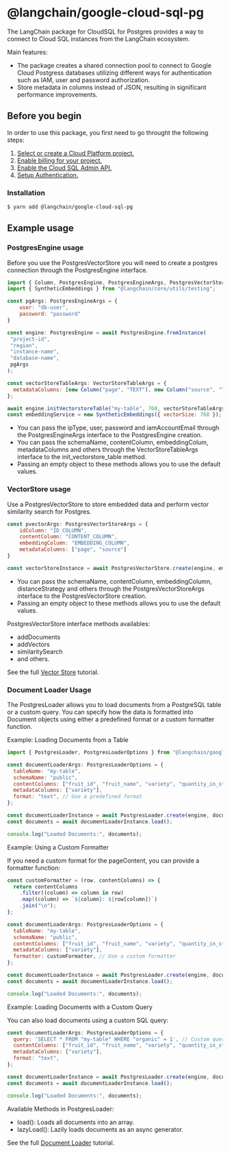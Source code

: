 # @langchain/google-cloud-sql-pg

The LangChain package for CloudSQL for Postgres provides a way to connect to Cloud SQL instances from the LangChain ecosystem.


Main features:
* The package creates a shared connection pool to connect to Google Cloud Postgress databases utilizing different ways for authentication such as IAM, user and password authorization.
* Store metadata in columns instead of JSON, resulting in significant performance improvements.

##  Before you begin

In order to use this package, you first need to go throught the following steps:
1.  [Select or create a Cloud Platform project.](https://console.cloud.google.com/project)
2.  [Enable billing for your project.](https://cloud.google.com/billing/docs/how-to/modify-project#enable_billing_for_a_project)
3.  [Enable the Cloud SQL Admin API.](https://cloud.google.com/sql/docs/postgres/admin-api)
4.  [Setup Authentication.](https://cloud.google.com/docs/authentication)

### Installation

```bash
$ yarn add @langchain/google-cloud-sql-pg
```

## Example usage

### PostgresEngine usage

Before you use the PostgresVectorStore you will need to create a postgres connection through the PostgresEngine interface.

```javascript
import { Column, PostgresEngine, PostgresEngineArgs, PostgresVectorStore, VectorStoreTableArgs } from "@langchain/google-cloud-sql-pg";
import { SyntheticEmbeddings } from "@langchain/core/utils/testing";

const pgArgs: PostgresEngineArgs = {
    user: "db-user",
    password: "password"
}

const engine: PostgresEngine = await PostgresEngine.fromInstance(
 "project-id",
 "region",
 "instance-name",
 "database-name",
 pgArgs
);

const vectorStoreTableArgs: VectorStoreTableArgs = {
  metadataColumns: [new Column("page", "TEXT"), new Column("source", "TEXT")],
};

await engine.initVectorstoreTable("my-table", 768, vectorStoreTableArgs);
const embeddingService = new SyntheticEmbeddings({ vectorSize: 768 });

```

-   You can pass the ipType, user, password and iamAccountEmail through the PostgresEngineArgs interface to the PostgresEngine creation.
-   You can pass the schemaName, contentColumn, embeddingColum, metadataColumns and others through the VectorStoreTableArgs interface to the init_vectorstore_table method.
-   Passing an empty object to these methods allows you to use the default values.

### VectorStore usage

Use a PostgresVectorStore to store embedded data and perform vector similarity search for Postgres.

```javascript
const pvectorArgs: PostgresVectorStoreArgs = {
    idColumn: "ID_COLUMN",
    contentColumn: "CONTENT_COLUMN",
    embeddingColumn: "EMBEDDING_COLUMN",
    metadataColumns: ["page", "source"]
}

const vectorStoreInstance = await PostgresVectorStore.create(engine, embeddingService, "my-table", pvectorArgs)
```
-   You can pass the schemaName, contentColumn, embeddingColumn, distanceStrategy and others through the PostgresVectorStoreArgs interface to the PostgresVectorStore creation.
-   Passing an empty object to these methods allows you to use the default values.

PostgresVectorStore interface methods availables:

-   addDocuments
-   addVectors
-   similaritySearch
-   and others.

See the full [Vector Store](https://js.langchain.com/docs/integrations/vectorstores/google_cloudsql_pg) tutorial.


### Document Loader Usage

The PostgresLoader allows you to load documents from a PostgreSQL table or a custom query. You can specify how the data is formatted into Document objects using either a predefined format or a custom formatter function.

Example: Loading Documents from a Table

```javascript
import { PostgresLoader, PostgresLoaderOptions } from "@langchain/google-cloud-sql-pg";

const documentLoaderArgs: PostgresLoaderOptions = {
  tableName: "my-table",
  schemaName: "public",
  contentColumns: ["fruit_id", "fruit_name", "variety", "quantity_in_stock", "price_per_unit", "organic"],
  metadataColumns: ["variety"],
  format: "text", // Use a predefined format
};

const documentLoaderInstance = await PostgresLoader.create(engine, documentLoaderArgs);
const documents = await documentLoaderInstance.load();

console.log("Loaded Documents:", documents);
```
Example: Using a Custom Formatter

If you need a custom format for the pageContent, you can provide a formatter function:

```javascript
const customFormatter = (row, contentColumns) => {
  return contentColumns
    .filter((column) => column in row)
    .map((column) => `${column}: ${row[column]}`)
    .join("\n");
};

const documentLoaderArgs: PostgresLoaderOptions = {
  tableName: "my-table",
  schemaName: "public",
  contentColumns: ["fruit_id", "fruit_name", "variety", "quantity_in_stock", "price_per_unit", "organic"],
  metadataColumns: ["variety"],
  formatter: customFormatter, // Use a custom formatter
};

const documentLoaderInstance = await PostgresLoader.create(engine, documentLoaderArgs);
const documents = await documentLoaderInstance.load();

console.log("Loaded Documents:", documents);
```
Example: Loading Documents with a Custom Query

You can also load documents using a custom SQL query:

```javascript
const documentLoaderArgs: PostgresLoaderOptions = {
  query: 'SELECT * FROM "my-table" WHERE "organic" = 1', // Custom query
  contentColumns: ["fruit_id", "fruit_name", "variety", "quantity_in_stock", "price_per_unit", "organic"],
  metadataColumns: ["variety"],
  format: "text",
};

const documentLoaderInstance = await PostgresLoader.create(engine, documentLoaderArgs);
const documents = await documentLoaderInstance.load();

console.log("Loaded Documents:", documents);
```
Available Methods in PostgresLoader:

-   load(): Loads all documents into an array.
-   lazyLoad(): Lazily loads documents as an async generator.

See the full [Document Loader](https://js.langchain.com/docs/integrations/documentloader/google_cloudsql_pg) tutorial.

<!-- TODO: ### ChatMessageHistory usage -->
